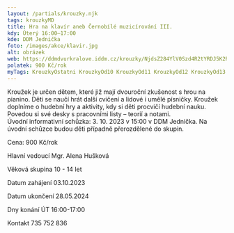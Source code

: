 ```yaml
---
layout: /partials/krouzky.njk
tags: krouzkyMD
title: Hra na klavír aneb Černobílé muzicírování III.
kdy: Úterý 16:00–17:00
kde: DDM Jednička
foto: /images/akce/klavir.jpg
alt: obrázek
web: https://ddmdvurkralove.iddm.cz/krouzky/NjdsZ284YlV0Szd4R2tYRDJ5K2RMbXZITno2WXdHYWZrQlJQdWZ0NnYyQT0=
polatek: 900 Kč/rok
myTags: KrouzkyOstatni KrouzkyOd10 KrouzkyOd11 KrouzkyOd12 KrouzkyOd13 KrouzkyOd14
---
```

Kroužek je určen dětem, které již mají dvouroční zkušenost s hrou na pianino. Děti se naučí hrát další cvičení a lidové i umělé písničky. Kroužek doplníme o hudební hry a aktivity, kdy si děti procvičí hudební nauku. Povedou si své desky s pracovními listy – teorií a notami.\
Úvodní informativní schůzka: 3. 10. 2023 v 15:00 v DDM Jednička. Na úvodní schůzce budou děti případně přerozdělené do skupin.

Cena: 900 Kč/rok

Hlavní vedoucí Mgr. Alena Hušková

Věková skupina 10 - 14 let

Datum zahájení 03.10.2023

Datum ukončení 28.05.2024

Dny konání ÚT 16:00-17:00

Kontakt 735 752 836